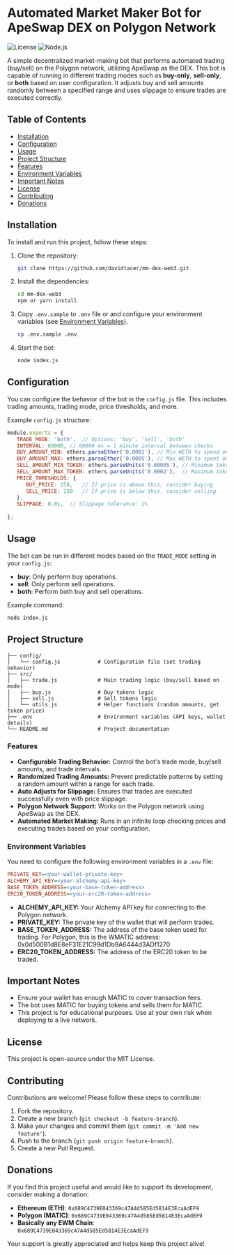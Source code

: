 # Automated Market Maker Bot for ApeSwap DEX on Polygon Network

![License](https://img.shields.io/badge/license-MIT-blue.svg)
![Node.js](https://img.shields.io/badge/node.js-v18.20.3-brightgreen.svg)

A simple decentralized market-making bot that performs automated trading (buy/sell) on the Polygon network, utilizing ApeSwap as the DEX. This bot is capable of running in different trading modes such as **buy-only**, **sell-only**, or **both** based on user configuration. It adjusts buy and sell amounts randomly between a specified range and uses slippage to ensure trades are executed correctly.

## Table of Contents
- [Installation](#installation)
- [Configuration](#configuration)
- [Usage](#usage)
- [Project Structure](#project-structure)
- [Features](#features)
- [Environment Variables](#environment-variables)
- [Important Notes](#important-notes)
- [License](#license)
- [Contributing](#contributing)
- [Donations](#donations)

## Installation

To install and run this project, follow these steps:

1. Clone the repository:
    ```bash
    git clone https://github.com/davidtacer/mm-dex-web3.git
    ```

2. Install the dependencies:
    ```bash
    cd mm-dex-web3
    npm or yarn install
    ```

3. Copy `.env.sample` to `.env` file or and configure your environment variables (see [Environment Variables](#environment-variables)).
   ```bash
   cp .env.sample .env
    ```

4. Start the bot:
    ```bash
    node index.js
    ```

## Configuration

You can configure the behavior of the bot in the `config.js` file. This includes trading amounts, trading mode, price thresholds, and more.

Example `config.js` structure:
```javascript
module.exports = {
   TRADE_MODE: 'both',  // Options: 'buy', 'sell', 'both'
   INTERVAL: 60000, // 60000 ms = 1 minute interval between checks
   BUY_AMOUNT_MIN: ethers.parseEther('0.0001'), // Min WETH to spend on buying tokens
   BUY_AMOUNT_MAX: ethers.parseEther('0.0005'), // Max WETH to spent on buying tokens
   SELL_AMOUNT_MIN_TOKEN: ethers.parseUnits('0.00005'), // Minimum tokens to sell
   SELL_AMOUNT_MAX_TOKEN: ethers.parseUnits('0.0002'),  // Maximum tokens to sell
   PRICE_THRESHOLDS: {
      BUY_PRICE: 250,   // If price is above this, consider buying
      SELL_PRICE: 250   // If price is below this, consider selling
   },
   SLIPPAGE: 0.01,  // Slippage tolerance: 1%
  
};
```
## Usage

The bot can be run in different modes based on the `TRADE_MODE` setting in your `config.js`:

- **buy**: Only perform buy operations.
- **sell**: Only perform sell operations.
- **both**: Perform both buy and sell operations.

Example command:
```bash
node index.js
```
## Project Structure
```
├── config/
│   └── config.js            # Configuration file (set trading behavior)
├── src/
│   ├── trade.js             # Main trading logic (buy/sell based on mode)
│   ├── buy.js               # Buy tokens logic
│   ├── sell.js              # Sell tokens logic
│   └── utils.js             # Helper functions (random amounts, get token price)
├── .env                     # Environment variables (API keys, wallet details)
└── README.md                # Project documentation
```


### Features

- **Configurable Trading Behavior:** Control the bot's trade mode, buy/sell amounts, and trade intervals.
- **Randomized Trading Amounts:** Prevent predictable patterns by setting a random amount within a range for each trade.
- **Auto Adjusts for Slippage:** Ensures that trades are executed successfully even with price slippage.
- **Polygon Network Support:** Works on the Polygon network using ApeSwap as the DEX.
- **Automated Market Making:** Runs in an infinite loop checking prices and executing trades based on your configuration.

### Environment Variables

You need to configure the following environment variables in a `.env` file:

```ini
PRIVATE_KEY=<your-wallet-private-key>
ALCHEMY_API_KEY=<your-alchemy-api-key>
BASE_TOKEN_ADDRESS=<your-base-token-address>
ERC20_TOKEN_ADDRESS=<your-erc20-token-address>
```
- **ALCHEMY_API_KEY:** Your Alchemy API key for connecting to the Polygon network.
-  **PRIVATE_KEY:** The private key of the wallet that will perform trades.
-  **BASE_TOKEN_ADDRESS:** The address of the base token used for trading. For Polygon, this is the WMATIC address: 0x0d500B1d8E8eF31E21C99d1Db9A6444d3ADf1270
-  **ERC20_TOKEN_ADDRESS:** The address of the ERC20 token to be traded.

## Important Notes
- Ensure your wallet has enough MATIC to cover transaction fees.
- The bot uses MATIC for buying tokens and sells them for MATIC.
- This project is for educational purposes. Use at your own risk when deploying to a live network.

## License

This project is open-source under the MIT License.

## Contributing

Contributions are welcome! Please follow these steps to contribute:
1. Fork the repository.
2. Create a new branch (`git checkout -b feature-branch`).
3. Make your changes and commit them (`git commit -m 'Add new feature'`).
4. Push to the branch (`git push origin feature-branch`).
5. Create a new Pull Request.

## Donations

If you find this project useful and would like to support its development, consider making a donation:

- **Ethereum (ETH)**: `0x689C4739E043369c47A4d585Ed5814E3EcaAdEF9`
- **Polygon (MATIC)**: `0x689C4739E043369c47A4d585Ed5814E3EcaAdEF9`
- **Basically any EWM Chain**: `0x689C4739E043369c47A4d585Ed5814E3EcaAdEF9`

Your support is greatly appreciated and helps keep this project alive!
